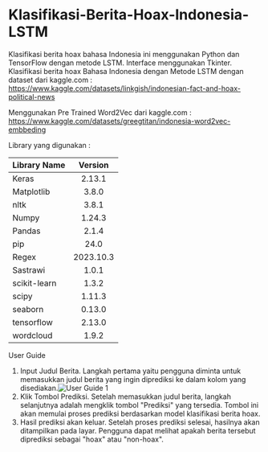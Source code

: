 # Klasifikasi-Berita-Hoax-Indonesia-LSTM

Klasifikasi berita hoax bahasa Indonesia ini menggunakan Python dan TensorFlow dengan metode LSTM. Interface menggunakan Tkinter.
Klasifikasi berita hoax Bahasa Indonesia dengan Metode LSTM dengan dataset dari kaggle.com : https://www.kaggle.com/datasets/linkgish/indonesian-fact-and-hoax-political-news 

Menggunakan Pre Trained Word2Vec dari kaggle.com : https://www.kaggle.com/datasets/greegtitan/indonesia-word2vec-embbeding

Library yang digunakan :

| Library Name  |    Version    |
| :---          |    :---:      |
|     Keras     |     2.13.1    |  
|   Matplotlib  |     3.8.0     |
|     nltk      |     3.8.1     |  
|     Numpy     |     1.24.3    |
|     Pandas    |      2.1.4    |  
|     pip       |      24.0     |
|     Regex     |    2023.10.3  |
|     Sastrawi  |      1.0.1    |
| scikit-learn  |      1.3.2    |
|     scipy     |      1.11.3   |
|     seaborn   |      0.13.0   |
|   tensorflow  |      2.13.0   |
|    wordcloud  |      1.9.2    |

User Guide
1. Input Judul Berita. Langkah pertama yaitu pengguna diminta untuk memasukkan judul berita yang ingin diprediksi ke dalam kolom yang disediakan.![User Guide 1]([http://url/to/img.png](https://github.com/FaiqFdh/Klasifikasi-Berita-Hoax-Indonesia-LSTM/blob/main/Klasifikasi%20Berita%20Hoax%20Bahasa%20Indonesia%20Word2Vec/Pictures/Screenshot%20(482).png))
2. Klik Tombol Prediksi. Setelah memasukkan judul berita, langkah selanjutnya adalah mengklik tombol "Prediksi" yang tersedia. Tombol ini akan memulai proses prediksi berdasarkan model klasifikasi berita hoax.
3. Hasil prediksi akan keluar. Setelah proses prediksi selesai, hasilnya akan ditampilkan pada layar. Pengguna dapat melihat apakah berita tersebut diprediksi sebagai "hoax" atau "non-hoax".

